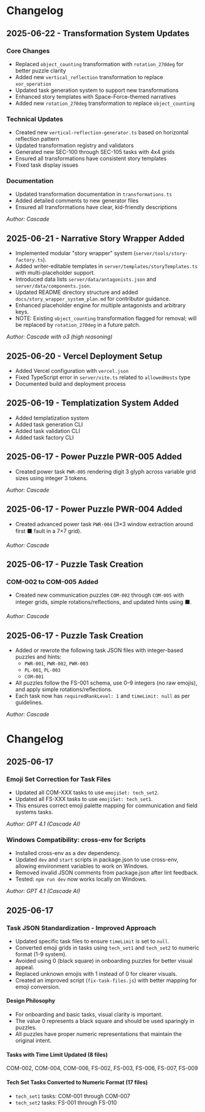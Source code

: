 # Changelog



## 2025-06-22 - Transformation System Updates

### Core Changes
- Replaced `object_counting` transformation with `rotation_270deg` for better puzzle clarity
- Added new `vertical_reflection` transformation to replace `xor_operation`
- Updated task generation system to support new transformations
- Enhanced story templates with Space-Force-themed narratives
- Added new `rotation_270deg` transformation to replace `object_counting`


### Technical Updates
- Created new `vertical-reflection-generator.ts` based on horizontal reflection pattern
- Updated transformation registry and validators
- Generated new SEC-100 through SEC-105 tasks with 4x4 grids
- Ensured all transformations have consistent story templates
- Fixed task display issues

### Documentation
- Updated transformation documentation in `transformations.ts`
- Added detailed comments to new generator files
- Ensured all transformations have clear, kid-friendly descriptions

_Author: Cascade_

## 2025-06-21 - Narrative Story Wrapper Added
- Implemented modular "story wrapper" system (`server/tools/story-factory.ts`).
- Added writer-editable templates in `server/templates/storyTemplates.ts` with multi-placeholder support.
- Introduced data lists `server/data/antagonists.json` and `server/data/components.json`.
- Updated README directory structure and added `docs/story_wrapper_system_plan.md` for contributor guidance.
- Enhanced placeholder engine for multiple antagonists and arbitrary keys.
- NOTE: Existing `object_counting` transformation flagged for removal; will be replaced by `rotation_270deg` in a future patch. 

_Author: Cascade with o3 (high reasoning)_

## 2025-06-20 - Vercel Deployment Setup
- Added Vercel configuration with `vercel.json`
- Fixed TypeScript error in `server/vite.ts` related to `allowedHosts` type
- Documented build and deployment process

## 2025-06-19 - Templatization System Added
- Added templatization system
- Added task generation CLI
- Added task validation CLI
- Added task factory CLI


## 2025-06-17 - Power Puzzle PWR-005 Added
- Created power task `PWR-005` rendering digit 3 glyph across variable grid sizes using integer 3 tokens.

_Author: Cascade_

## 2025-06-17 - Power Puzzle PWR-004 Added
- Created advanced power task `PWR-004` (3×3 window extraction around first ⬛ fault in a 7×7 grid).

_Author: Cascade_

## 2025-06-17 - Puzzle Task Creation

### COM-002 to COM-005 Added
- Created new communication puzzles `COM-002` through `COM-005` with integer grids, simple rotations/reflections, and updated hints using ⬛.

_Author: Cascade_

## 2025-06-17 - Puzzle Task Creation
- Added or rewrote the following task JSON files with integer-based puzzles and hints:
  - `PWR-001`, `PWR-002`, `PWR-003`
  - `PL-001`, `PL-003`
  - `COM-001`
- All puzzles follow the FS-001 schema, use 0–9 integers (no raw emojis), and apply simple rotations/reflections.
- Each task now has `requiredRankLevel: 1` and `timeLimit: null` as per guidelines.

_Author: Cascade_

# Changelog

## 2025-06-17

### Emoji Set Correction for Task Files
- Updated all COM-XXX tasks to use `emojiSet: tech_set2`.
- Updated all FS-XXX tasks to use `emojiSet: tech_set1`.
- This ensures correct emoji palette mapping for communication and field systems tasks.

_Author: GPT 4.1 (Cascade AI)_

### Windows Compatibility: cross-env for Scripts
- Installed cross-env as a dev dependency.
- Updated `dev` and `start` scripts in package.json to use cross-env, allowing environment variables to work on Windows.
- Removed invalid JSON comments from package.json after lint feedback.
- Tested: `npm run dev` now works locally on Windows.

_Author: GPT 4.1 (Cascade AI)_


## 2025-06-17

### Task JSON Standardization - Improved Approach

- Updated specific task files to ensure `timeLimit` is set to `null`.
- Converted emoji grids in tasks using `tech_set1` and `tech_set2` to numeric format (1-9 system).
- Avoided using 0 (black square) in onboarding puzzles for better visual appeal.
- Replaced unknown emojis with 1 instead of 0 for clearer visuals.
- Created an improved script (`fix-task-files.js`) with better mapping for emoji conversion.

#### Design Philosophy
- For onboarding and basic tasks, visual clarity is important.
- The value 0 represents a black square and should be used sparingly in puzzles.
- All puzzles have proper numeric representations that maintain the original intent.

#### Tasks with Time Limit Updated (8 files)
COM-002, COM-004, COM-006, FS-002, FS-003, FS-006, FS-007, FS-009

#### Tech Set Tasks Converted to Numeric Format (17 files)
- `tech_set1` tasks: COM-001 through COM-007
- `tech_set2` tasks: FS-001 through FS-010
